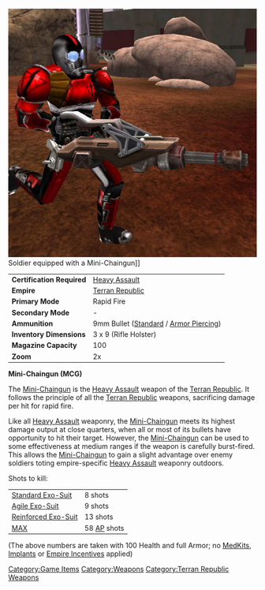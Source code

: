![](images/MCG.jpg "fig:MCG.jpg") Soldier equipped with a Mini-Chaingun\]\]

|                            |                                                                                             |
| -------------------------- | ------------------------------------------------------------------------------------------- |
| **Certification Required** | [Heavy Assault](Heavy_Assault "wikilink")                                                   |
| **Empire**                 | [Terran Republic](Terran_Republic "wikilink")                                               |
| **Primary Mode**           | Rapid Fire                                                                                  |
| **Secondary Mode**         | \-                                                                                          |
| **Ammunition**             | 9mm Bullet ([Standard](9mm_Bullet "wikilink") / [Armor Piercing](AP_9mm_Bullet "wikilink")) |
| **Inventory Dimensions**   | 3 x 9 (Rifle Holster)                                                                       |
| **Magazine Capacity**      | 100                                                                                         |
| **Zoom**                   | 2x                                                                                          |

**Mini-Chaingun (MCG)**

The [Mini-Chaingun](Mini-Chaingun "wikilink") is the [Heavy
Assault](Heavy_Assault "wikilink") weapon of the [Terran
Republic](Terran_Republic "wikilink"). It follows the principle of all
the [Terran Republic](Terran_Republic "wikilink") weapons, sacrificing
damage per hit for rapid fire.

Like all [Heavy Assault](Heavy_Assault "wikilink") weaponry, the
[Mini-Chaingun](Mini-Chaingun "wikilink") meets its highest damage
output at close quarters, when all or most of its bullets have
opportunity to hit their target. However, the
[Mini-Chaingun](Mini-Chaingun "wikilink") can be used to some
effectiveness at medium ranges if the weapon is carefully burst-fired.
This allows the [Mini-Chaingun](Mini-Chaingun "wikilink") to gain a
slight advantage over enemy soldiers toting empire-specific [Heavy
Assault](Heavy_Assault "wikilink") weaponry outdoors.

Shots to kill:

|                                                       |                                          |
| ----------------------------------------------------- | ---------------------------------------- |
| [Standard Exo-Suit](Standard_Exo-Suit "wikilink")     | 8 shots                                  |
| [Agile Exo-Suit](Agile_Exo-Suit "wikilink")           | 9 shots                                  |
| [Reinforced Exo-Suit](Reinforced_Exo-Suit "wikilink") | 13 shots                                 |
| [MAX](MAX "wikilink")                                 | 58 [AP](Armor_Piercing "wikilink") shots |

(The above numbers are taken with 100 Health and full Armor; no
[MedKits](MedKit "wikilink"), [Implants](Implants "wikilink") or [Empire
Incentives](Empire_Incentives "wikilink") applied)

[Category:Game Items](Category:Game_Items "wikilink")
[Category:Weapons](Category:Weapons "wikilink") [Category:Terran
Republic Weapons](Category:Terran_Republic_Weapons "wikilink")
